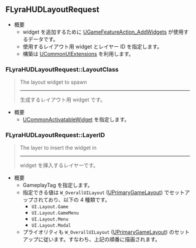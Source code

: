 ## FLyraHUDLayoutRequest

* 概要
	* widget を追加するために [UGameFeatureAction_AddWidgets] が使用するデータです。
	* 使用するレイアウト用 widget とレイヤー ID を指定します。
	* 構築は [UCommonUIExtensions] を利用します。

### FLyraHUDLayoutRequest::LayoutClass

> The layout widget to spawn
> 
> ----
> 生成するレイアウト用 widget です。

* 概要
	* [UCommonActivatableWidget] を指定します。

### FLyraHUDLayoutRequest::LayerID

> The layer to insert the widget in
> 
> ----
> widget を挿入するレイヤーです。

* 概要
	* GameplayTag を指定します。
	* 指定できる値は `W_OverallUILayout` ([UPrimaryGameLayout]) でセットアップされており、以下の 4 種類です。
		* `UI.Layout.Game`
		* `UI.Layout.GameMenu`
		* `UI.Layout.Menu`
		* `UI.Layout.Modal`
	* プライオリティも `W_OverallUILayout` ([UPrimaryGameLayout]) のセットアップに従います。すなわち、上記の順番に描画されます。


<!--- ページ内のリンク --->

<!--- 自前の画像へのリンク --->

<!--- generated --->
[UGameFeatureAction_AddWidgets]: ../../Lyra/GameFeature/UGameFeatureAction_AddWidgets.md#ugamefeatureactionaddwidgets
[UCommonUIExtensions]: ../../Plugin/CommonGame/UCommonUIExtensions.md#ucommonuiextensions
[UPrimaryGameLayout]: ../../Plugin/CommonGame/UPrimaryGameLayout.md#uprimarygamelayout
[UCommonActivatableWidget]: ../../Plugin/CommonUI/UCommonActivatableWidget.md#ucommonactivatablewidget
